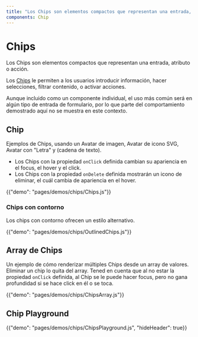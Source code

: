```yaml
---
title: "Los Chips son elementos compactos que representan una entrada, atributo, o acción.\nLos Chips le permiten a los usuarios introducir información, hacer selecciones, filtrar contenido, o activar acciones.\nAunque incluido como un componente individual, el uso más común será en algún tipo de entrada de formulario, por lo que parte del comportamiento demostrado aquí no se muestra en este contexto"
components: Chip
---
```

# Chips

<p class="description">Los Chips son elementos compactos que representan una entrada, atributo o acción.</p>

Los [Chips](https://material.io/design/components/chips.html) le permiten a los usuarios introducir información, hacer selecciones, filtrar contenido, o activar acciones.

Aunque incluido como un componente individual, el uso más común será en algún tipo de entrada de formulario, por lo que parte del comportamiento demostrado aquí no se muestra en este contexto.

## Chip

Ejemplos de Chips, usando un Avatar de imagen, Avatar de icono SVG, Avatar con "Letra" y (cadena de texto).

- Los Chips con la propiedad `onClick` definida cambian su apariencia en el focus, el hover y el click.
- Los Chips con la propiedad `onDelete` definida mostrarán un icono de eliminar, el cuál cambia de apariencia en el hover.

{{"demo": "pages/demos/chips/Chips.js"}}

### Chips con contorno

Los chips con contorno ofrecen un estilo alternativo.

{{"demo": "pages/demos/chips/OutlinedChips.js"}}

## Array de Chips

Un ejemplo de cómo renderizar múltiples Chips desde un array de valores. Eliminar un chip lo quita del array. Tened en cuenta que al no estar la propiedad `onClick` definida, al Chip se le puede hacer focus, pero no gana profundidad si se hace click en él o se toca.

{{"demo": "pages/demos/chips/ChipsArray.js"}}

## Chip Playground

{{"demo": "pages/demos/chips/ChipsPlayground.js", "hideHeader": true}}